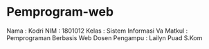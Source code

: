 # Pemprogram-web

Nama            : Kodri
NIM             : 1801012
Kelas           : Sistem Informasi Va
Matkul          : Pemprograman Berbasis Web
Dosen Pengampu  : Lailyn Puad S.Kom
